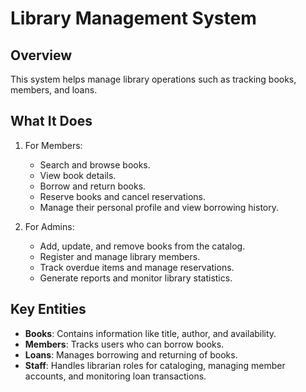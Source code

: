 # Library Management System

## Overview
This system helps manage library operations such as tracking books, members, and loans.

## What It Does
1. For Members:
   - Search and browse books.
   - View book details.
   - Borrow and return books.
   - Reserve books and cancel reservations.
   - Manage their personal profile and view borrowing history.

2. For Admins:
   - Add, update, and remove books from the catalog.
   - Register and manage library members.
   - Track overdue items and manage reservations.
   - Generate reports and monitor library statistics.

## Key Entities
- **Books**: Contains information like title, author, and availability.
- **Members**: Tracks users who can borrow books.
- **Loans**: Manages borrowing and returning of books.
- **Staff**: Handles librarian roles for cataloging, managing member accounts, and monitoring loan transactions.

